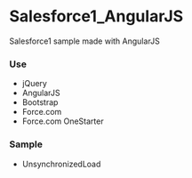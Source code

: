 # Salesforce1_AngularJS
Salesforce1 sample made with AngularJS

<h3>Use</h3>
<ul>
  <li>jQuery</li>
  <li>AngularJS</li>
  <li>Bootstrap</li>
  <li>Force.com</li>
  <li>Force.com OneStarter</li>
</ul>

<h3>Sample</h3>
<ul>
  <li>UnsynchronizedLoad</li>
</ul>
